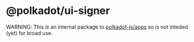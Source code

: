 # @polkadot/ui-signer

WARNING: This is an internal package to [polkadot-js/apps](https://github.com/polkadot-js/apps) so is not inteded (yet) for broad use.
